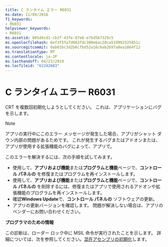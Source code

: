 ```yaml
---
title: C ランタイム エラー R6031
ms.date: 11/04/2016
f1_keywords:
- R6031
helpviewer_keywords:
- R6031
ms.assetid: 805d4cd1-cb2f-43fe-87e6-e7bd5b7329c5
ms.openlocfilehash: 6ef3f5fa7d063fdc300e6ac28ca519992525851c
ms.sourcegitcommit: 0ab61bc3d2b6cfbd52a16c6ab2b97a8ea1864f12
ms.translationtype: MT
ms.contentlocale: ja-JP
ms.lasthandoff: 04/23/2019
ms.locfileid: "62242683"
---
```

# <a name="c-runtime-error-r6031"></a>C ランタイム エラー R6031

CRT を複数回初期化しようとしてください。 これは、アプリケーションにバグを示します。

> [!NOTE]
> アプリの実行中にこのエラー メッセージが発生した場合、アプリがシャット ダウン内部の問題があるためです。 これが発生するバグまたはアドオンまたは、アプリが使用する拡張機能のバグによって、アプリで。
>
> このエラーを解決するには、次の手順を試してみます。
>
> - 使用して、**アプリおよび機能**または**プログラムと機能**ページで、**コントロール パネルの** を修復またはプログラムを再インストールします。
> - 使用して、**アプリおよび機能**または**プログラムと機能**ページで、**コントロール パネルの** を削除するには、修復またはアプリで使用されるアドオンや拡張機能のプログラムを再インストールします。
> - 確認**Windows Update**で、**コントロール パネルの** ソフトウェアの更新。
> - アプリの更新バージョンを確認します。 問題が解決しない場合は、アプリのベンダーにお問い合わせください。

**プログラマのための情報**

この診断は、ローダー ロック中に MSIL 命令が実行されたことを示します。 詳細については、次を参照してください。[混在アセンブリの初期化](../../dotnet/initialization-of-mixed-assemblies.md)します。